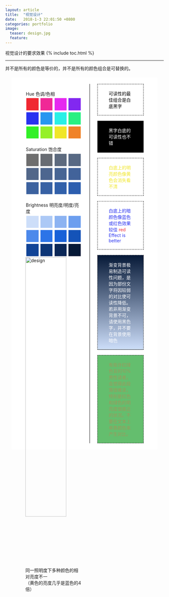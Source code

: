 ```yaml
---
layout: article
title:  "视觉设计"
date:   2018-1-3 22:01:50 +0800
categories: portfolio
image:
  teaser: design.jpg
  feature: 
---
```

视觉设计的要求效果
{% include toc.html %}

---

  <style>
body 
.flexbox-container{
	background-color: rgb(255, 255, 255);
	display: -ms-flex;
	display: -webkit-flex;
	display: flex;
	margin: 20px;
	padding: 20px;
}
.flexbox-container > .left {
	width: 55%;
	padding: 0 24px;
	border-right: 1.5px solid black;
}
.flexbox-container > .right {
	width: 45%;
	padding: 0 24px;
}
.left > p{
	padding: 0.1rem ;
	margin: 1.2rem 0 0;
}
.right > div {
	max-width:100%;
	display: block;
	padding: 1.2rem 2.2rem;
	border: 1px dashed black;
}
.a {
	background-color: rgb(255, 255, 255);
	color:rgb(0,0,0);
}
.b {
	background-color: rgb(0, 0, 0);
	color:rgb(255,255,255);
}

.c {
	color:hsl(57, 87%, 55%); /* 與下面比較 */
}

.d {
	color:hsl(237, 87%, 55%);/* 與上面比較 */
}

.e {
	background: linear-gradient( hsl( 217, 80%, 12%), hsl( 217, 80%, 89%));
	color:rgb(255,255,255);
}

.f {
	background-color: rgb(100,190,110);
	color:rgb(160,150,91);
}

.left > div > span {
	display: inline-block;
	height: 2.4rem;
	width: 2.4rem;
	background-color: black;
	margin: .2rem;
}


div.Hue > span:nth-child(1) {
	background-color: hsl(357, 87%, 55%);/*rgb(240, 40, 50);*/
}

div.Hue > span:nth-child(2) {
	background-color: hsl(327, 87%, 55%);
}

div.Hue > span:nth-child(3) {
	background-color: hsl(297, 87%, 55%);
}

div.Hue > span:nth-child(4) {
	background-color: hsl(267, 87%, 55%);
}

div.Hue > span:nth-child(5) {
	background-color: hsl(237, 87%, 55%);
}

div.Hue > span:nth-child(6) {
	background-color: hsl(207, 87%, 55%);
}

div.Hue > span:nth-child(7)  {
	background-color: hsl(177, 87%, 55%);
}

div.Hue > span:nth-child(8) {
	background-color: hsl(147, 87%, 55%);
}

div.Hue > span:nth-child(9)  {
	background-color: hsl(117, 87%, 55%);
}

div.Hue > span:nth-child(10) {
	background-color: hsl(87, 87%, 55%);
}

div.Hue > span:nth-child(11) {
	background-color: hsl(57, 87%, 55%);
}

div.Hue > span:nth-child(12) {
	background-color: hsl(27, 87%, 55%);
}

div.Saturation > span:nth-child(1){
	background-color: hsl(217, 0%, 43%);
}

div.Saturation > span:nth-child(2){
	background-color: hsl(217, 5%, 43%);
}

div.Saturation > span:nth-child(3){
	background-color: hsl(217, 15%, 43%);
}

div.Saturation > span:nth-child(4){
	background-color: hsl(217, 20%, 43%);
}

div.Saturation > span:nth-child(5){
	background-color: hsl(217, 25%, 43%);
}

div.Saturation > span:nth-child(6){
	background-color: hsl(217, 30%, 43%);
}

div.Saturation > span:nth-child(7){
	background-color: hsl(217, 35%, 43%);
}

div.Saturation > span:nth-child(8){
	background-color: hsl(217, 40%, 43%);
}

div.Saturation > span:nth-child(9){
	background-color: hsl(217, 45%, 43%);
}

div.Saturation > span:nth-child(10){
	background-color: hsl(217, 50%, 43%);
}

div.Saturation > span:nth-child(11){
	background-color: hsl(217, 55%, 43%);
}

div.Saturation > span:nth-child(12) {
	background-color: hsl(217, 60%, 43%);/*rgb(48, 95, 173);*/
}


div.Brightness > span:nth-child(1){
	background-color: hsl( 217, 80%, 89%);
}

div.Brightness > span:nth-child(2){
	background-color: hsl( 217, 80%, 82%);
}

div.Brightness > span:nth-child(3){
	background-color: hsl( 217, 80%, 75%);
}

div.Brightness > span:nth-child(4){
	background-color: hsl( 217, 80%, 68%);
}

div.Brightness > span:nth-child(5){
	background-color: hsl( 217, 80%, 61%);
}

div.Brightness > span:nth-child(6){
	background-color: hsl( 217, 80%, 54%);
}

div.Brightness > span:nth-child(7){
	background-color: hsl( 217, 80%, 47%);
}

div.Brightness > span:nth-child(8){
	background-color: hsl( 217, 80%, 40%);
}

div.Brightness > span:nth-child(9){
	background-color: hsl( 217, 80%, 33%);
}

div.Brightness > span:nth-child(10){
	background-color: hsl( 217, 80%, 26%);
}

div.Brightness > span:nth-child(11){
	background-color: hsl( 217, 80%, 19%);
}

div.Brightness > span:nth-child(12) {
	background-color: hsl( 217, 80%, 12%);/*rgb(6, 25, 55);*/
}


.Brightness:nth-child(22) {
	background-color: rgb(76, 125, 192);
}

.Brightness:nth-child(23) {
	background-color: rgb(78, 124, 191);
}

.Brightness:nth-child(24) {
	background-color: rgb(69, 118, 185);
}

.Brightness:nth-child(25) {
	background-color: rgb(44, 100, 177);
}

.Brightness:nth-child(26) {
	background-color: rgb(27, 64, 117);
}

.Brightness:nth-child(27) {
	background-color: rgb(27, 52, 96);
}

.Brightness:nth-child(28) {
	background-color: rgb(18, 40, 77);
}

.Brightness:nth-child(29) {
	background-color: rgb(6, 25, 55);
}

.Brightness:nth-child(30) {
	background-color: rgb(12, 19, 35);
}
  </style>


并不是所有的颜色是等价的，并不是所有的颜色组合是可替换的。
<div class="flexbox-container">
<div class="left" >
<p>Hue 色调/色相</p>
<div class="Hue">
<span></span><span></span><span></span><span></span><span></span><span></span><span></span><span></span><span></span><span></span><span></span><span></span>
</div>
<p>Saturation 饱合度</p>
<div class="Saturation">
<span></span><span></span><span></span><span></span><span></span><span></span><span></span><span></span><span></span><span></span><span></span><span></span>
		</div>
		<p>Brightness 明亮度/明度/亮度</p>
		<div class="Brightness">
<span></span><span></span><span></span><span></span><span></span><span></span><span></span><span></span><span></span><span></span><span></span><span></span>
</div>

<div class="ColorInequality">
<img src="https://i.loli.net/2018/01/10/5a55841f6e9c9.jpg" alt="design" width="85%">	
<p>同一照明度下多种颜色的相对亮度不一  <br/>（黄色的亮度几乎是蓝色的4倍）</p>
</div>
</div>
<div class="right">
<div class="a">可读性的最佳组合是白底黑字</div>
		<br/>
		<div class="b">黑字白底的可读性也不错</div>
		<br/>
		<div class="c">白底上的明亮颜色像黄色会消失看不清</div>
		<br/>
		<div class="d">白底上的暗颜色像蓝色或红色效果较佳<span  style="color:hsl(357, 87%, 55%);"> red </span>Effect is better</div>
		<br/>
		<div class="e">渐变背景极易制造可读性问题，是因为部份文字将因较弱的对比使可读性降低。若非用渐变背景不可，请使用黑色字，并不要在背景使用暗色</div>
		<br/>
		<div class="f">有些许红绿色盲的10%男性读者，会觉得此段落很难读，特别是红色和绿色的明亮度很接近的状况。不要在文本上单靠颜色来产生对比。</div>
	</div>
</div>


